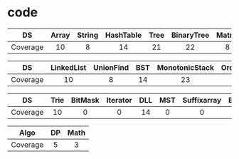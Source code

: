 # code
| DS | Array | String | HashTable | Tree | BinaryTree | Matrix | Stack | Heap | Graph |
| :---: | :---: | :---: |  :---: | :--: | :--: | :--:| :--: | :--: | :--: |
| Coverage | 10 | 8 | 14 | 21 | 22 | 8 | 23 | 23 | 9 |

| DS | LinkedList | UnionFind | BST | MonotonicStack | OrderedSet | Queue | SegmentTree | BinaryIndexTree | Bit |
| :---: | :---: | :---: |  :---: | :--: | :--: | :--:| :--: | :--: | :--: |
| Coverage | 10 | 8 | 14 | 23 | 8 | 19 | 0 | 6 | 1 |

| DS | Trie | BitMask | Iterator | DLL | MST | Suffixarray | BiconnectedComponents |
| :---: | :---: | :---: |  :---: | :--: | :--: | :--:| :--: |
| Coverage | 10 | 0 | 0 | 14 | 0 | 0 | 0 |

| Algo | DP | Math | 
| :---: | :---: | :---: |
| Coverage | 5 | 3 |
